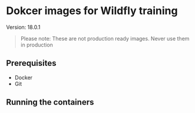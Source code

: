 # Dokcer images for Wildfly training

Version: 18.0.1
> Please note: These are not production ready images. Never use them in production

## Prerequisites

* Docker
* Git

## Running the containers
